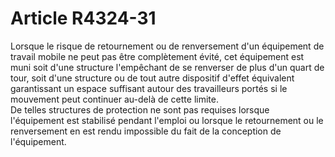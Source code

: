 # Article R4324-31

  
Lorsque le risque de retournement ou de renversement d'un équipement de travail mobile ne peut pas être complètement évité, cet équipement est muni soit d'une structure l'empêchant de se renverser de plus d'un quart de tour, soit d'une structure ou de tout autre dispositif d'effet équivalent garantissant un espace suffisant autour des travailleurs portés si le mouvement peut continuer au-delà de cette limite.   
De telles structures de protection ne sont pas requises lorsque l'équipement est stabilisé pendant l'emploi ou lorsque le retournement ou le renversement en est rendu impossible du fait de la conception de l'équipement.